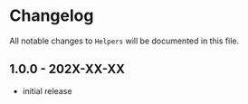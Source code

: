 # Changelog

All notable changes to `Helpers` will be documented in this file.

## 1.0.0 - 202X-XX-XX

- initial release
